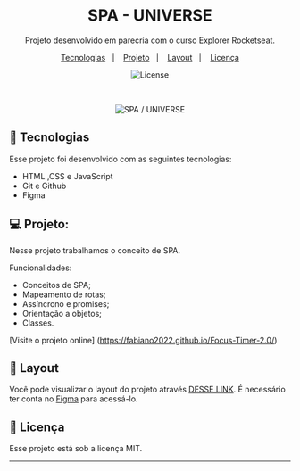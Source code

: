 <h1 align="center"> SPA - UNIVERSE </h1>

<p align="center">
Projeto desenvolvido em parecria com o curso Explorer Rocketseat.
</p>

<p align="center">
  <a href="#-tecnologias">Tecnologias</a>&nbsp;&nbsp;&nbsp;|&nbsp;&nbsp;&nbsp;
  <a href="#-projeto">Projeto</a>&nbsp;&nbsp;&nbsp;|&nbsp;&nbsp;&nbsp;
  <a href="#-layout">Layout</a>&nbsp;&nbsp;&nbsp;|&nbsp;&nbsp;&nbsp;
  <a href="#memo-licença">Licença</a>
</p>

<p align="center">
  <img alt="License" src="https://img.shields.io/static/v1?label=license&message=MIT&color=49AA26&labelColor=000000">
</p>

<br>

<p align="center">
  <img alt="SPA / UNIVERSE" src="https://raw.githubusercontent.com/gist/Fabiano2022/f7d112cc7ab7f3e1525c991bab4391a0/raw/726ec346b552d5e7d98e4eb81a64a8a404260aba/SPA%20UNIVERSE.svg">
</p>

## 🚀 Tecnologias

Esse projeto foi desenvolvido com as seguintes tecnologias:

- HTML ,CSS e JavaScript
- Git e Github
- Figma


## 💻 Projeto:

Nesse projeto trabalhamos o conceito de SPA.   


Funcionalidades:

- Conceitos de SPA;
- Mapeamento de rotas;
- Assíncrono e promises;
- Orientação a objetos;
- Classes.



[Visite o projeto online] (https://fabiano2022.github.io/Focus-Timer-2.0/) 


## 🔖 Layout

Você pode visualizar o layout do projeto através [DESSE LINK](https://www.figma.com/file/2n82q9ZjAVaAWnPz2UVk57/%5BDesafios-Explorer%5D-SPA-Universe-(Copy)?type=design&node-id=104-614&t=AI4QWtk0KziVGWSd-0). É necessário ter conta no [Figma](https://figma.com) para acessá-lo.

## :memo: Licença

Esse projeto está sob a licença MIT.

---



